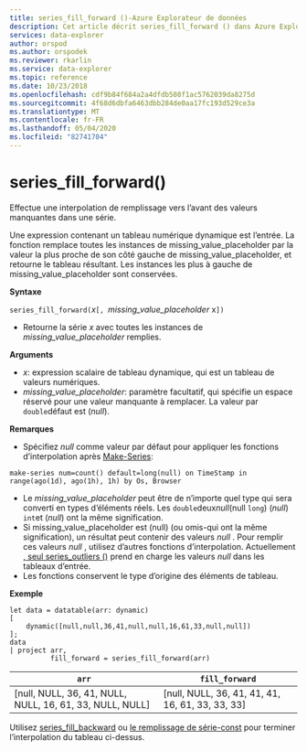 ```yaml
---
title: series_fill_forward ()-Azure Explorateur de données
description: Cet article décrit series_fill_forward () dans Azure Explorateur de données.
services: data-explorer
author: orspod
ms.author: orspodek
ms.reviewer: rkarlin
ms.service: data-explorer
ms.topic: reference
ms.date: 10/23/2018
ms.openlocfilehash: cdf9b84f684a2a4dfdb508f1ac5762039da8275d
ms.sourcegitcommit: 4f68d6dbfa6463dbb284de0aa17fc193d529ce3a
ms.translationtype: MT
ms.contentlocale: fr-FR
ms.lasthandoff: 05/04/2020
ms.locfileid: "82741704"
---
```

# <a name="series_fill_forward"></a>series_fill_forward()

Effectue une interpolation de remplissage vers l’avant des valeurs manquantes dans une série.

Une expression contenant un tableau numérique dynamique est l’entrée. La fonction remplace toutes les instances de missing_value_placeholder par la valeur la plus proche de son côté gauche de missing_value_placeholder, et retourne le tableau résultant. Les instances les plus à gauche de missing_value_placeholder sont conservées.

**Syntaxe**

`series_fill_forward(`*x*`[, `*missing_value_placeholder* x`])`
* Retourne la série *x* avec toutes les instances de *missing_value_placeholder* remplies.

**Arguments**

* *x*: expression scalaire de tableau dynamique, qui est un tableau de valeurs numériques. 
* *missing_value_placeholder*: paramètre facultatif, qui spécifie un espace réservé pour une valeur manquante à remplacer. La valeur par `double`défaut est (*null*).

**Remarques**

* Spécifiez *null* comme valeur par défaut pour appliquer les fonctions d’interpolation après [Make-Series](make-seriesoperator.md): 

```kusto
make-series num=count() default=long(null) on TimeStamp in range(ago(1d), ago(1h), 1h) by Os, Browser
```

* Le *missing_value_placeholder* peut être de n’importe quel type qui sera converti en types d’éléments réels. Les `double`deux*null*(null `long`) (*null*) `int`et (*null*) ont la même signification.
* Si missing_value_placeholder est (null) (ou omis-qui ont la même signification), un résultat peut contenir des valeurs *null* . Pour remplir ces valeurs *null* , utilisez d’autres fonctions d’interpolation. Actuellement [, seul series_outliers ()](series-outliersfunction.md) prend en charge les valeurs *null* dans les tableaux d’entrée.
* Les fonctions conservent le type d’origine des éléments de tableau.

**Exemple**

```kusto
let data = datatable(arr: dynamic)
[
    dynamic([null,null,36,41,null,null,16,61,33,null,null])   
];
data 
| project arr, 
          fill_forward = series_fill_forward(arr)  

```

|`arr`|`fill_forward`|
|---|---|
|[null, NULL, 36, 41, NULL, NULL, 16, 61, 33, NULL, NULL]|[null, NULL, 36, 41, 41, 41, 16, 61, 33, 33, 33]|
   
Utilisez [series_fill_backward](series-fill-backwardfunction.md) ou [le remplissage de série-const](series-fill-constfunction.md) pour terminer l’interpolation du tableau ci-dessus.